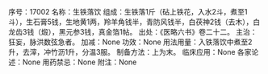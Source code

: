序号：17002
名称：生铁落饮
组成：生铁落1斤（砧上铁花，入水2斗，煮至1斗），生石膏5钱，生地黄1两，羚羊角钱半，青防风钱半，白茯神2钱（去木），白龙齿3钱（煅），黑元参3钱，真金箔1帖。
出处：《医略六书》卷二十二。
主治：狂妄，脉洪数弦急者。
加减：None
功效：None
用法用量：入铁落饮中煮至2升，去滓，冲竹沥1升，分温3服。
制备方法：上为末。
临床应用：None
各家论述：None
用药禁忌：None
附注：None
